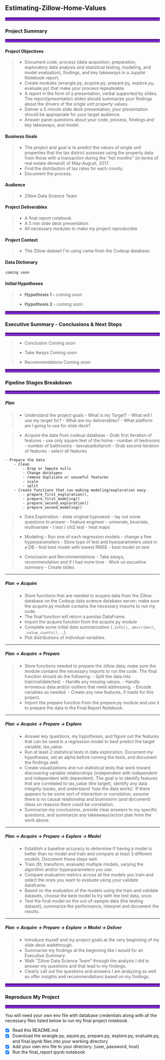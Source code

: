 ## Estimating-Zillow-Home-Values


<hr style="border-top: 10px groove blueviolet; margin-top: 1px; margin-bottom: 1px"></hr>

### Project Summary
<hr style="border-top: 10px groove blueviolet; margin-top: 1px; margin-bottom: 1px"></hr>

#### Project Objectives
> - Document code, process (data acquistion, preparation, exploratory data analysis and statistical testing, modeling, and model evaluation), findings, and key takeaways in a Jupyter Notebook report.
> - Create modules (wrangle.py, acquire.py, prepare.py, explore.py, evaluate.py) that make your process repeateable.
> - A report in the form of a presentation, verbal supported by slides. The report/presentation slides should summarize your findings about the drivers of the single unit property values.
> - Deliver a 5 minute slide deck presentation; your presentation should be appropriate for your target audience.
> - Answer panel questions about your code, process, findings and key takeaways, and model.

#### Business Goals
> - The project and goal is to predict the values of single unit properties that the tax district assesses using the property data from those with a transaction during the "hot months" (in terms of real estate demand) of May-August, 2017.
> - Find the distribution of tax rates for each county.
> - Document the process.

#### Audience
> - Zillow Data Science Team

#### Project Deliverables
> - A final report notebook 
> - A 5 min slide deck presentation
> - All necessary modules to make my project reproducible

#### Project Context
> - The Zillow dataset I'm using came from the Codeup database.


#### Data Dictionary
    coming soon

#### Initial Hypotheses

> - **Hypothesis 1 -**
    coming soon

> - **Hypothesis 2 -** 
    coming soon

<hr style="border-top: 10px groove blueviolet; margin-top: 1px; margin-bottom: 1px"></hr>

### Executive Summary - Conclusions & Next Steps
<hr style="border-top: 10px groove blueviolet; margin-top: 1px; margin-bottom: 1px"></hr>

> - Conclusion
    Coming soon

> - Take Aways
    Coming soon

> - Recommendations
    Coming soon


<hr style="border-top: 10px groove blueviolet; margin-top: 1px; margin-bottom: 1px"></hr>

### Pipeline Stages Breakdown

<hr style="border-top: 10px groove blueviolet; margin-top: 1px; margin-bottom: 1px"></hr>

##### Plan
> - Understand the project goals
    - What is my Target?
    - What will I use my target for?
    - What are my deliverables?
    - What platform am I going to use for slide deck?

> - Acquire the data from codeup database
    - Grab first iteration of features
        - use only square feet of the home
        - number of bedrooms
        - number of bathrooms
        - taxvaluedollarcnt
    - Grab second iteration of features
        - select all features

    - Prepare the data
        - Clean
            - Drop or Impute nulls
            - Change datatypes
            - remove duplicate or unuseful features
            - scale
            - split
        - Create functions that can making modeling/exploration easy.  
            - prepare_first_exploration(), 
            - prepare_first_modeling()
            - prepare_second_exploration()
            - prepare_second_modeling()

> - Data Exploration
    - state original hyposesis
    - lay out some questions to answer
    - Feature engineer 
    - univerate, bivariate, multivariate
    - t test / chi2 test
    - heat maps
    
> - Modeling
    - Run one of each regression models
    - change a few hyperparameters
    - Store type of test and hyerparameters used in a DB
    - find best model with lowest RMSE
    - best model on test

> - Conclusion and Recommendations
    - Take aways, recommendation and if I had more time
    - Work on excuetive summary
    - Create slides
___

##### Plan -> Acquire
> - Store functions that are needed to acquire data from the Zillow database on the Codeup data science database server; make sure the acquire.py module contains the necessary imports to run my code.
> - The final function will return a pandas DataFrame.
> - Import the acquire function from the acquire.py module
> - Complete some initial data summarization (`.info()`, `.describe()`, `.value_counts()`, ...).
> - Plot distributions of individual variables.
___

##### Plan -> Acquire -> Prepare
> - Store functions needed to prepare the zillow data; make sure the module contains the necessary imports to run the code. The final function should do the following:
    - Split the data into train/validate/test.
    - Handle any missing values.
    - Handle erroneous data and/or outliers that need addressing.
    - Encode variables as needed.
    - Create any new features, if made for this project.
> - Import the prepare function from the prepare.py module and use it to prepare the data in the Final Report Notebook.
___

##### Plan -> Acquire -> Prepare -> Explore
> - Answer key questions, my hypotheses, and figure out the features that can be used in a regression model to best predict the target variable, tax_value. 
> - Run at least 2 statistical tests in data exploration. Document my hypotheses, set an alpha before running the tests, and document the findings well.
> - Create visualizations and run statistical tests that work toward discovering variable relationships (independent with independent and independent with dependent). The goal is to identify features that are correlated to tax_value (the target), identify any data integrity issues, and understand 'how the data works'. If there appears to be some sort of interaction or correlation, assume there is no causal relationship and brainstorm (and document) ideas on reasons there could be correlation.
> - Summarize my conclusions, provide clear answers to my specific questions, and summarize any takeaways/action plan from the work above.
___

##### Plan -> Acquire -> Prepare -> Explore -> Model
> - Establish a baseline accuracy to determine if having a model is better than no model and train and compare at least 3 different models. Document these steps well.
> - Train (fit, transform, evaluate) multiple models, varying the algorithm and/or hyperparameters you use.
> - Compare evaluation metrics across all the models you train and select the ones you want to evaluate using your validate dataframe.
> - Based on the evaluation of the models using the train and validate datasets, choose the best model to try with the test data, once.
> - Test the final model on the out-of-sample data (the testing dataset), summarize the performance, interpret and document the results.
___

##### Plan -> Acquire -> Prepare -> Explore -> Model -> Deliver
> - Introduce myself and my project goals at the very beginning of my slide deck walkthrough.
> - Summarize my findings at the beginning like I would for an Executive Summary.
> - Walk "Zillow Data Science Team" through the analysis I did to answer my questions and that lead to my findings.
> - Clearly call out the questions and answers I am analyzing as well as offer insights and recommendations based on my findings.

<hr style="border-top: 10px groove blueviolet; margin-top: 1px; margin-bottom: 1px"></hr>

### Reproduce My Project

<hr style="border-top: 10px groove blueviolet; margin-top: 1px; margin-bottom: 1px"></hr>

You will need your own env file with database credentials along with all the necessary files listed below to run my final project notebook. 
- [x] Read this README.md
- [x] Download the wrangle.py, aquire.py, prepare.py, explore.py, evaluate.py, and final.ipynb files into your working directory
- [x] Add your own env file to your directory. (user, password, host)
- [x] Run the final_report.ipynb notebook